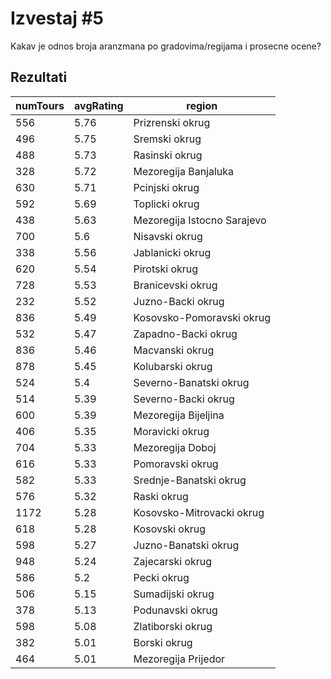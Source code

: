 # Izvestaj #5

Kakav je odnos broja aranzmana po gradovima/regijama i prosecne ocene?

## Rezultati

| numTours | avgRating | region                      |
| -------- | --------- | --------------------------- |
| 556      | 5.76      | Prizrenski okrug            |
| 496      | 5.75      | Sremski okrug               |
| 488      | 5.73      | Rasinski okrug              |
| 328      | 5.72      | Mezoregija Banjaluka        |
| 630      | 5.71      | Pcinjski okrug              |
| 592      | 5.69      | Toplicki okrug              |
| 438      | 5.63      | Mezoregija Istocno Sarajevo |
| 700      | 5.6       | Nisavski okrug              |
| 338      | 5.56      | Jablanicki okrug            |
| 620      | 5.54      | Pirotski okrug              |
| 728      | 5.53      | Branicevski okrug           |
| 232      | 5.52      | Juzno-Backi okrug           |
| 836      | 5.49      | Kosovsko-Pomoravski okrug   |
| 532      | 5.47      | Zapadno-Backi okrug         |
| 836      | 5.46      | Macvanski okrug             |
| 878      | 5.45      | Kolubarski okrug            |
| 524      | 5.4       | Severno-Banatski okrug      |
| 514      | 5.39      | Severno-Backi okrug         |
| 600      | 5.39      | Mezoregija Bijeljina        |
| 406      | 5.35      | Moravicki okrug             |
| 704      | 5.33      | Mezoregija Doboj            |
| 616      | 5.33      | Pomoravski okrug            |
| 582      | 5.33      | Srednje-Banatski okrug      |
| 576      | 5.32      | Raski okrug                 |
| 1172     | 5.28      | Kosovsko-Mitrovacki okrug   |
| 618      | 5.28      | Kosovski okrug              |
| 598      | 5.27      | Juzno-Banatski okrug        |
| 948      | 5.24      | Zajecarski okrug            |
| 586      | 5.2       | Pecki okrug                 |
| 506      | 5.15      | Sumadijski okrug            |
| 378      | 5.13      | Podunavski okrug            |
| 598      | 5.08      | Zlatiborski okrug           |
| 382      | 5.01      | Borski okrug                |
| 464      | 5.01      | Mezoregija Prijedor         |
